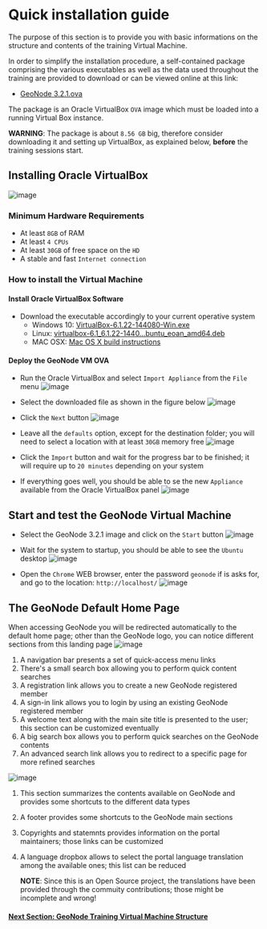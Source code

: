 # Quick installation guide
The purpose of this section is to provide you with basic informations on the structure and contents of the training Virtual Machine.

In order to simplify the installation procedure, a self-contained package comprising the various executables as well as the data used throughout the training are provided to download or can be viewed online at this link:

 - [GeoNode 3.2.1.ova](https://www.dropbox.com/s/724gqtss4nqifl8/GeoNode%203.2.1.ova?dl=1)

The package is an Oracle VirtualBox `OVA` image which must be loaded into a running Virtual Box instance.

**WARNING**: The package is about `8.56 GB` big, therefore consider downloading it and setting up VirtualBox, as explained below, **before** the training sessions start.

## Installing Oracle VirtualBox
![image](https://user-images.githubusercontent.com/1278021/125089414-a6b9a080-e0ce-11eb-887b-0e9ed1069638.png)

### Minimum Hardware Requirements
 - At least `8GB` of RAM
 - At least `4 CPUs`
 - At least `30GB` of free space on the `HD`
 - A stable and fast `Internet connection`

### How to install the Virtual Machine

#### Install Oracle VirtualBox Software
* Download the executable accordingly to your current operative system
  - Windows 10: [VirtualBox-6.1.22-144080-Win.exe](https://www.dropbox.com/s/jzqby6fblqj95ph/VirtualBox-6.1.22-144080-Win.exe?dl=1)
  - Linux: [virtualbox-6.1_6.1.22-1440…buntu_eoan_amd64.deb](https://www.dropbox.com/s/9e4f4gdlmnjso0z/virtualbox-6.1_6.1.22-144080_Ubuntu_eoan_amd64.deb?dl=1)
  - MAC OSX: [Mac OS X build instructions](https://www.virtualbox.org/wiki/Mac%20OS%20X%20build%20instructions)

#### Deploy the GeoNode VM OVA
* Run the Oracle VirtualBox and select `Import Appliance` from the `File` menu
     ![image](https://user-images.githubusercontent.com/1278021/125091753-fb5e1b00-e0d0-11eb-972c-d531d12a45bd.png)

* Select the downloaded file as shown in the figure below
     ![image](https://user-images.githubusercontent.com/1278021/125092546-bdadc200-e0d1-11eb-9477-1b213259fc69.png)

* Click the `Next` button
     ![image](https://user-images.githubusercontent.com/1278021/125092713-e3d36200-e0d1-11eb-99d2-60458c865896.png)

* Leave all the `defaults` option, except for the destination folder; you will need to select a location with at least `30GB` memory free
     ![image](https://user-images.githubusercontent.com/1278021/125092985-2c8b1b00-e0d2-11eb-9949-188f0fdb10bf.png)

* Click the `Import` button and wait for the progress bar to be finished; it will require up to `20 minutes` depending on your system

* If everything goes well, you should be able to se the new `Appliance` available from the Oracle VirtualBox panel
     ![image](https://user-images.githubusercontent.com/1278021/125093258-6c520280-e0d2-11eb-8b6f-b9acfd56ea01.png)

## Start and test the GeoNode Virtual Machine
* Select the GeoNode 3.2.1 image and click on the `Start` button
     ![image](https://user-images.githubusercontent.com/1278021/125098426-4844f000-e0d7-11eb-8cc6-7050ab9045e3.png)

* Wait for the system to startup, you should be able to see the `Ubuntu` desktop
     ![image](https://user-images.githubusercontent.com/1278021/125098808-a70a6980-e0d7-11eb-8aee-508bed48f814.png)

* Open the `Chrome` WEB browser, enter the password `geonode` if is asks for, and go to the location: `http://localhost/`
      ![image](https://user-images.githubusercontent.com/1278021/125109761-0bcbc100-e0e4-11eb-8489-f78f0ea767f5.png)

## The GeoNode Default Home Page
When accessing GeoNode you will be redirected automatically to the default home page; other than the GeoNode logo, you can notice different sections from this landing page
![image](https://user-images.githubusercontent.com/1278021/125319973-8cd0c580-e33b-11eb-8796-1f2a3c1188ac.png)

 1. A navigation bar presents a set of quick-access menu links
 2. There's a small search box allowing you to perform quick content searches
 3. A registration link allows you to create a new GeoNode registered member
 4. A sign-in link allows you to login by using an existing GeoNode registered member
 5. A welcome text along with the main site title is presented to the user; this section can be customized eventually
 6. A big search box allows you to perform quick searches on the GeoNode contents
 7. An advanced search link allows you to redirect to a specific page for more refined searches

![image](https://user-images.githubusercontent.com/1278021/125320527-184a5680-e33c-11eb-81d6-53530a676435.png)

 1. This section summarizes the contents available on GeoNode and provides some shortcuts to the different data types
 2. A footer provides some shortcuts to the GeoNode main sections
 3. Copyrights and statemnts provides information on the portal maintainers; those links can be customized
 4. A language dropbox allows to select the portal language translation among the available ones; this list can be reduced

    **NOTE**: Since this is an Open Source project, the translations have been provided through the commuity contributions; those might be incomplete and wrong!

#### [Next Section: GeoNode Training Virtual Machine Structure](VM_STRUCTURE.md)

